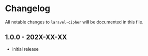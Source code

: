 # Changelog

All notable changes to `laravel-cipher` will be documented in this file.

## 1.0.0 - 202X-XX-XX

- initial release
